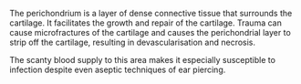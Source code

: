 The perichondrium is a layer of dense connective tissue that surrounds the cartilage. It facilitates the growth and repair of the cartilage. Trauma can cause microfractures of the cartilage and causes the perichondrial layer to strip off the cartilage, resulting in devascularisation and necrosis.

The scanty blood supply to this area makes it especially susceptible to infection despite even aseptic techniques of ear piercing.